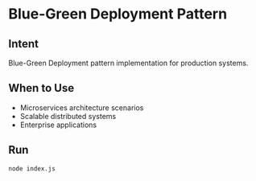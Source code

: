 # Blue-Green Deployment Pattern

## Intent
Blue-Green Deployment pattern implementation for production systems.

## When to Use
- Microservices architecture scenarios
- Scalable distributed systems
- Enterprise applications

## Run
```bash
node index.js
```
